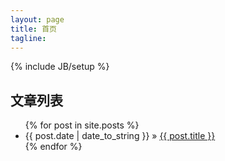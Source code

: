```yaml
---
layout: page
title: 首页
tagline: 
---
```

{% include JB/setup %}

## 文章列表 

<ul class="posts">
  {% for post in site.posts %}
    <li><span>{{ post.date | date_to_string }}</span> &raquo; <a href="{{ BASE_PATH }}{{ post.url }}">{{ post.title }}</a></li>
  {% endfor %}
</ul>
